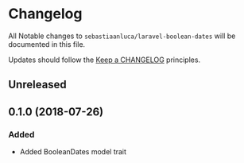 # Changelog

All Notable changes to `sebastiaanluca/laravel-boolean-dates` will be documented in this file.

Updates should follow the [Keep a CHANGELOG](http://keepachangelog.com/) principles.

##  Unreleased

##  0.1.0 (2018-07-26)

### Added

- Added BooleanDates model trait
